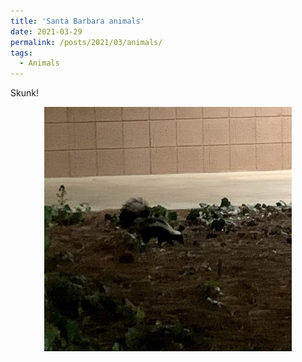 ```yaml
---
title: 'Santa Barbara animals'
date: 2021-03-29
permalink: /posts/2021/03/animals/
tags:
  - Animals
---
```

Skunk!

<img src="/images/2021-06-29-20-45-01.png" style="display: block; margin: auto;"/><br>